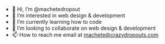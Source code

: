 - 👋 Hi, I’m @machetedropout
- 👀 I’m interested in web design & development
- 🌱 I’m currently learning how to code
- 💞️ I’m looking to collaborate on web design & development
- 📫 How to reach me email at machete@crazydropouts.com

<!---
machetedropout/machetedropout is a ✨ special ✨ repository because its `README.md` (this file) appears on your GitHub profile.
You can click the Preview link to take a look at your changes.
--->
